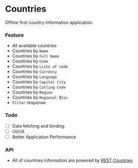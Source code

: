# Countries
Offline first country information application.

### Feature
- All available countries
- Countries by `Name`
- Countries by `Full Name`
- Countries by `Code`
- Countries by `Lists of code`
- Countries by `Currency`
- Countries by `Language`
- Countries by `Capital City`
- Countries by `Calling Code`
- Countries by `Region`
- Countries by `Regional Bloc`
- `Filter` response

### Todo
- [ ] Data fetching and binding
- [ ] UI/UX
- [ ] Better Application Performance

### API
- All of countries information are powered by [REST Countries]

[REST Countries]: https://restcountries.eu/